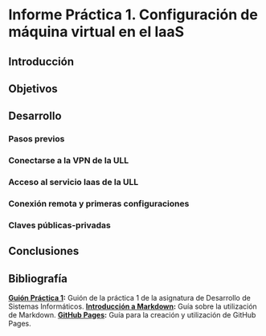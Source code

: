 # Informe Práctica 1. Configuración de máquina virtual en el IaaS
## Introducción

## Objetivos

## Desarrollo

### Pasos previos

### Conectarse a la VPN de la ULL

### Acceso al servicio Iaas de la ULL

### Conexión remota y primeras configuraciones

### Claves públicas-privadas

###

## Conclusiones

## Bibliografía

**[Guión Práctica 1](https://ull-esit-inf-dsi-2021.github.io/prct01-iaas/):** Guión de la práctica 1 de la asignatura de Desarrollo de Sistemas Informáticos.
**[Introducción a Markdown](https://guides.github.com/features/mastering-markdown/):** Guía sobre la utilización de Markdown.
**[GitHub Pages](https://docs.github.com/en/github/working-with-github-pages):** Guía para la creación y utilización de GitHub Pages.


